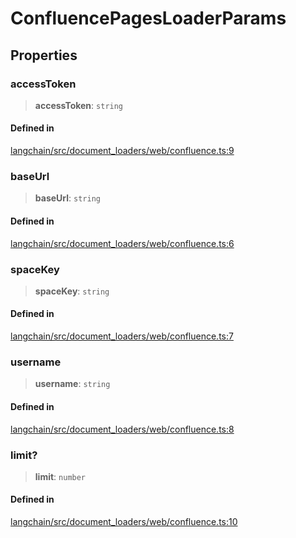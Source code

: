 ConfluencePagesLoaderParams
===========================

Properties[​](#properties "Direct link to Properties")
------------------------------------------------------

### accessToken[​](#accesstoken "Direct link to accessToken")

> **accessToken**: `string`

#### Defined in[​](#defined-in "Direct link to Defined in")

[langchain/src/document\_loaders/web/confluence.ts:9](https://github.com/hwchase17/langchainjs/blob/46e1734/langchain/src/document_loaders/web/confluence.ts#L9)

### baseUrl[​](#baseurl "Direct link to baseUrl")

> **baseUrl**: `string`

#### Defined in[​](#defined-in-1 "Direct link to Defined in")

[langchain/src/document\_loaders/web/confluence.ts:6](https://github.com/hwchase17/langchainjs/blob/46e1734/langchain/src/document_loaders/web/confluence.ts#L6)

### spaceKey[​](#spacekey "Direct link to spaceKey")

> **spaceKey**: `string`

#### Defined in[​](#defined-in-2 "Direct link to Defined in")

[langchain/src/document\_loaders/web/confluence.ts:7](https://github.com/hwchase17/langchainjs/blob/46e1734/langchain/src/document_loaders/web/confluence.ts#L7)

### username[​](#username "Direct link to username")

> **username**: `string`

#### Defined in[​](#defined-in-3 "Direct link to Defined in")

[langchain/src/document\_loaders/web/confluence.ts:8](https://github.com/hwchase17/langchainjs/blob/46e1734/langchain/src/document_loaders/web/confluence.ts#L8)

### limit?[​](#limit "Direct link to limit?")

> **limit**: `number`

#### Defined in[​](#defined-in-4 "Direct link to Defined in")

[langchain/src/document\_loaders/web/confluence.ts:10](https://github.com/hwchase17/langchainjs/blob/46e1734/langchain/src/document_loaders/web/confluence.ts#L10)